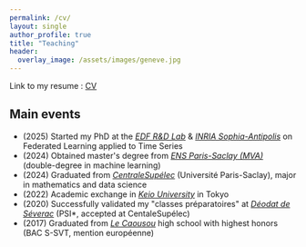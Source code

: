 ```yaml
---
permalink: /cv/
layout: single
author_profile: true
title: "Teaching"
header:
  overlay_image: /assets/images/geneve.jpg
---
```


Link to my resume : [CV](https://3gaspo.github.io/assets/CV.pdf)

## Main events

- (2025) Started my PhD at the [*EDF R&D Lab*](https://www.edf.fr/groupe-edf/inventer-l-avenir-de-l-energie/r-d-un-savoir-faire-mondial) & [*INRIA Sophia-Antipolis*](https://team.inria.fr/neo/fr/presentation/) on Federated Learning applied to Time Series
- (2024) Obtained master's degree from [*ENS Paris-Saclay (MVA)*](https://www.master-mva.com/) (double-degree in machine learning)
- (2024) Graduated from [*CentraleSupélec*](https://www.centralesupelec.fr/) (Université Paris-Saclay), major in mathematics and data science
- (2022) Academic exchange in [*Keio University*](https://www.keio.ac.jp/en/) in Tokyo
- (2020) Successfully validated my "classes préparatoires" at [*Déodat de Séverac*](https://deodat.mon-ent-occitanie.fr/formations/classes-preparatoires-aux-grandes-ecoles-cpge-/) (PSI*, accepted at CentaleSupélec)
- (2017) Graduated from [*Le Caousou*](https://www.caousou.com/) high school with highest honors (BAC S-SVT, mention européenne)
